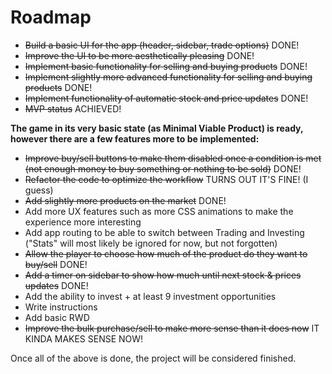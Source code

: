# Roadmap

- ~~Build a basic UI for the app (header, sidebar, trade options)~~ DONE!
- ~~Improve the UI to be more aesthetically pleasing~~ DONE!
- ~~Implement basic functionality for selling and buying products~~ DONE!
- ~~Implement slightly more advanced functionality for selling and buying products~~ DONE!
- ~~Implement functionality of automatic stock and price updates~~ DONE!
- ~~MVP status~~ ACHIEVED!

**The game in its very basic state (as Minimal Viable Product) is ready, however there are a few features more to be implemented:**

- ~~Improve buy/sell buttons to make them disabled once a condition is met (not enough money to buy something or nothing to be sold)~~ DONE!
- ~~Refactor the code to optimize the workflow~~ TURNS OUT IT'S FINE! (I guess)
- ~~Add slightly more products on the market~~ DONE!
- Add more UX features such as more CSS animations to make the experience more interesting
- Add app routing to be able to switch between Trading and Investing ("Stats" will most likely be ignored for now, but not forgotten)
- ~~Allow the player to choose how much of the product do they want to buy/sell~~ DONE!
- ~~Add a timer on sidebar to show how much until next stock & prices updates~~ DONE!
- Add the ability to invest + at least 9 investment opportunities
- Write instructions
- Add basic RWD
- ~~Improve the bulk purchase/sell to make more sense than it does now~~ IT KINDA MAKES SENSE NOW!

Once all of the above is done, the project will be considered finished.
